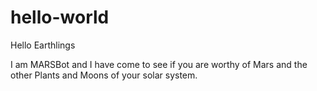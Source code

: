 # hello-world

Hello Earthlings

I am MARSBot and I have come to see if you are worthy of Mars and the other Plants and Moons of your solar system.
